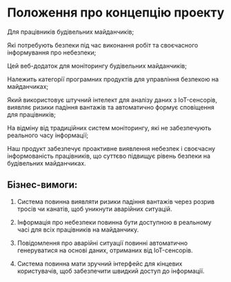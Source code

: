 # Положення про концепцію проекту

Для працівників будівельних майданчиків;

Які потребують безпеки під час виконання робіт та своєчасного інформування про небезпеки;

Цей веб-додаток для моніторингу будівельних майданчиків;

Належить категорії програмних продуктів для управління безпекою на майданчиках;

Який використовує штучний інтелект для аналізу даних з IoT-сенсорів, виявляє ризики падіння вантажів та автоматично формує сповіщення для працівників;

На відміну від традиційних систем моніторингу, які не забезпечують реального часу інформації;

Наш продукт забезпечує проактивне виявлення небезпек і своєчасну інформованість працівників, що суттєво підвищує рівень безпеки на будівельних майданчиках.

## Бізнес-вимоги:

1. Система повинна виявляти ризики падіння вантажів через розрив тросів чи канатів, щоб уникнути аварійних ситуацій.

2. Інформація про небезпеки повинна бути доступною в реальному часі для всіх працівників на майданчику.

3. Повідомлення про аварійні ситуації повинні автоматично генеруватися на основі даних, отриманих від IoT-сенсорів.

4. Система повинна мати зручний інтерфейс для кінцевих користувачів, щоб забезпечити швидкий доступ до інформації.
